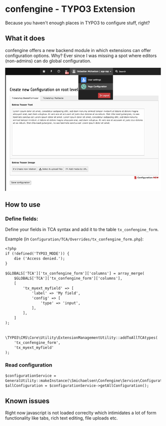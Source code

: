 # confengine - TYPO3 Extension

Because you haven't enough places in TYPO3 to configure stuff, right?

## What it does

confengine offers a new backend module in which extensions can offer configuration options. Why?
Ever since I was missing a spot where editors (non-admins) can do global configuration.
 
![Screenshot](Documentation/Images/Screenshot_Overview.png?raw=true "Screenshot")

## How to use

### Define fields:

Define your fields in TCA syntax and add it to the table `tx_confengine_form`.
 
Example (in `Configuration/TCA/Overrides/tx_confengine_form.php`):

    <?php
    if (!defined('TYPO3_MODE')) {
        die ('Access denied.');
    }
    
    $GLOBALS['TCA']['tx_confengine_form']['columns'] = array_merge(
        $GLOBALS['TCA']['tx_confengine_form']['columns'],
        [
            'tx_myext_myfield' => [
                'label' => 'My field',
                'config' => [
                    'type' => 'input',
                ],
            ],
        ]
    );
     
     
    \TYPO3\CMS\Core\Utility\ExtensionManagementUtility::addToAllTCAtypes(
        'tx_confengine_form',
        'tx_myext_myfield'
    );
    
### Read configuration

    $configurationService = GeneralUtility::makeInstance(\Smichaelsen\Confengine\Service\ConfigurationService::class);
    $allConfiguration = $configurationService->getAllConfiguration();

## Known issues

Right now javascript is not loaded correclty which intimidates a lot of form functionality like tabs, rich text editing, file uploads etc.

